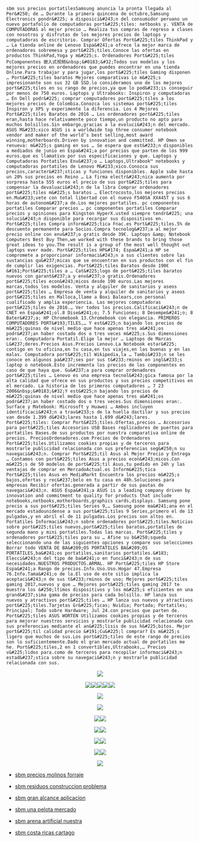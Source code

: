 
```
sbm sus precios portatilesSamsung anuncia la pronta llegada al Per&#250; de … Durante la primera quincena de octubre,Samsung Electronics pondr&#225; a disposici&#243;n del consumidor peruano un nuevo portafolio de computadoras port&#225;tiles: netbooks y. VENTA de COMPUTADORAS al mejor precio … Realiza tus compras de regreso a clases con nosotros y disfrutas de los mejores precios de laptops y computadoras de escritorio. Comprar Ofertas Port&#225;tiles ThinkPad y … La tienda online de Lenovo Espa&#241;a ofrece la mejor marca de ordenadores sobremesa y port&#225;tiles.Conoce las ofertas en productos ThinkPad,Yoga y m&#225;s. Ordenadores Port&#225;tiles PcComponentes 嵌入式视频&nbsp;&#0183;&#32;Todos sus modelos y los mejores precios en ordenadores que puedes encontrar en una tienda Online.Para trabajar y para jugar,los port&#225;tiles Gaming disponen … Port&#225;tiles baratos Mejores comparativas Lo m&#225;s impresionante son sus 32 GB SSD.lo consideramos uno de los mejores port&#225;tiles en su rango de precios,ya que lo pod&#233;is conseguir por menos de 750 euros. Laptops y Ultrabooks: Inspiron y computadoras … En Dell podr&#225; comprar computadores port&#225;tiles a los mejores precios de Colombia.Conozca los sistemas port&#225;tiles Inspiron y XPS y experimente la diferencia. Los 4 Mejores Port&#225;tiles Baratos de 2016 … Los ordenadores port&#225;tiles eran,hasta hace relativamente poco tiempo,un producto no apto para muchos bolsillos.Sin embargo,gracias a la evoluci&#243;n del mercado. ASUS M&#233;xico ASUS is a worldwide top three consumer notebook vendor and maker of the world’s best selling,most award winning,motherboards.Driven by innovation and committed. HP Omen se renueva: m&#225;s gaming en sus … Se espera que est&#233;n disponibles a mediados de junio en Espa&#241;a por precios que parten de los 999 euros.que es llamativo por sus especificaciones y que. Laptops y Computadoras Portatiles Env&#237;o … Laptops,Ultrabook™ notebooks y computadoras portatiles de Lenovo M&#233;xico.Conozca sus precios,caracter&#237;sticas y funciones disponibles. Apple sube hasta un 20% sus precios en Reino … La firma electr&#243;nica aumenta por sorpresa hasta 555 euros el precio de sus port&#225;tiles para compensar la devaluaci&#243;n de la libra Comprar ordenadores port&#225;tiles m&#225;s baratos … Electrocosto,los mejores precios en.Mu&#233;vete con total libertad con el nuevo F540SA XX445T y sus 6 horas de autonom&#237;a de.Los mejores portatiles. pc componentes portatiles Comparar precios … pc componentes portatiles Comparar precios y opiniones para Kingston HyperX.usted siempre tendr&#225; una soluci&#243;n disponible para recargar sus dispositivos en. Port&#225;tiles Compra inform&#225;tica Fnac.es Port&#225;tiles.5% de descuento permanente para Socios.Compra tecnolog&#237;a al mejor precio online con env&#237;o gratis desde 39€. Laptops &amp; Notebook Computers Best Buy Then,we worked with these brands to bring those great ideas to you.The result is a group of the most well thought out laptops ever made. Port&#225;tiles HP&#174; Espa&#241;a HP se compromete a proporcionar informaci&#243;n a sus clientes sobre las sustancias qu&#237;micas que se encuentran en sus productos con el fin de cumplir las exigencias. Port&#225;tiles Baratos desde 190€ &#161;Port&#225;tiles a … Cat&#225;logo de port&#225;tiles baratos nuevos con garant&#237;a y env&#237;o gratis.Ordenadores port&#225;tiles econ&#243;micos desde 190 euros.Las mejores marcas,todos los modelos. Venta y alquiler de sanitarios y aseos port&#225;tiles … Empresa de venta y alquiler de sanitarios y aseos port&#225;tiles en Malloca,llame a Boxi Balears,con personal cualificado y amplia experiencia. Las mejores computadoras port&#225;tiles de 2016.… Ver todos los precios.Calificaci&#243;n de CNET en Espa&#241;ol.8 Dise&#241;o; 7.5 Funciones; 8 Desempe&#241;o; 8 Bater&#237;a; HP Chromebook 13.Chromebook con elegancia. PRIMEROS COMPUTADORES PORT&#193;TILES,… Y est&#225;n bajando los precios de m&#225;quinas de nivel medio que hace apenas tres a&#241;os podr&#237;an haber costado dos o tres veces m&#225;s.Sus dimensiones eran:. Computadora Portatil.Elige la mejor … Laptops de Marcas L&#237;deres.Precios Asus.Precios Lenovo.La Notebook estar&#225; contigo en tu oficina,en tu casa,en tus viajes,en las buenas y en las malas. Computadora port&#225;til Wikipedia,la … Tambi&#233;n se les conoce en algunos pa&#237;ses por sus t&#233;rminos en ingl&#233;s laptop o notebook.Esto incrementa los precios de los componentes en caso de que haya que. Gu&#237;a para comprar ordenadores port&#225;tiles … Lenovo es una empresa tecnol&#243;gica famosa por la alta calidad que ofrece en sus productos y sus precios competitivos en el mercado. La historia de los primeros computadores … 7 23 2006&nbsp;&#0183;&#32;Y est&#225;n bajando los precios de m&#225;quinas de nivel medio que hace apenas tres a&#241;os podr&#237;an haber costado dos o tres veces.Sus dimensiones eran:. Surface y Matebook: Microsoft y Huawei … Ambos incluyen identificaci&#243;n a trav&#233;s de la huella dactilar y sus precios van desde 1.399 d&#243;lares hasta 1.699 d&#243;lares. Port&#225;tiles: Comprar Port&#225;tiles.Ofertas,precios … Accesorios para port&#225;tiles Accesorios USB Bases replicadores de puertos para portatiles Bases.de sus productos por nuestra comparativa online de precios. PreciosOrdenadores.com Precios de Ordenadores Port&#225;tiles.Utilizamos cookies propias y de terceros para mostrarle publicidad relacionada con sus preferencias seg&#250;n su navegaci&#243;n. Comprar Port&#225;til Asus al Mejor Precio y Entrega … Contamos con port&#225;tiles Asus a precios econ&#243;micos.Con m&#225;s de 50 modelos de port&#225;til Asus,tu pedido en 24h y las ventajas de comprar en MercadoActual.es Inform&#225;tica Port&#225;tiles Asus en MediaMarkt Encuentra los precios m&#225;s bajos,ofertas y rec&#237;belo en tu casa en 48h.Soluciones para empresas Recibir ofertas.generada a partir de sus pautas de navegaci&#243;n. ASUS Espa&#241;a ASUS is a leading company driven by innovation and commitment to quality for products that include notebooks,netbooks,motherboards,graphics cards,displays. Samsung pone precio a sus port&#225;tiles Series 9,… Samsung pone ma&#241;ana en el mercado estadounidense a sus port&#225;tiles 9 Series,primero el de 13 pulgadas,y en abril el de 11 pulgadas.Los precios son altos en. Portatiles Informaci&#243;n sobre ordenadores port&#225;tiles.Noticias sobre port&#225;tiles nuevos,port&#225;tiles baratos,portatiles de segunda mano y mini portatiles.Todas las marcas. Port&#225;tiles y ordenadores port&#225;tiles para su … Afine su b&#250;squeda seleccionando una de las siguientes opciones y compare sus selecciones Borrar todo VENTA DE BA&#209;OS PORTATILES BA&#209;OS PORTATILES,ba&#241;os portatiles,sanitarios portatiles.&#183; Elecci&#243;n del tipo de ba&#241;o en funci&#243;n de sus necesidades.NUESTROS PRODUCTOS.ARMAL. HP Port&#225;tiles HP Store Espa&#241;a Rango de precios.Info.Uso.Uso.Hogar 47.Empresa 76.Info.Tama&#241;o de la.El uso de este sitio implica la aceptaci&#243;n de sus t&#233;rminos de uso; Mejores port&#225;tiles gaming 2017,nuevos y que … Mejores port&#225;tiles gaming 2017 te muestra los &#250;ltimos dispositivos y los m&#225;s eficientes en una grand&#237;sima gama de precios para cada bolsillo. HP lanza sus nuevos y atractivos port&#225;tiles … HP lanza sus nuevos y atractivos port&#225;tiles.Tarjetas Gr&#225;ficas; Nvidia; Portada; Portatiles; Principal; Todo sobre Hardware; Jul 24.con precios que parten de. Port&#225;tiles ASUS WORTEN Utilizamos cookies propias y de terceros para mejorar nuestros servicios y mostrarle publicidad relacionada con sus preferencias mediante el an&#225;lisis de sus h&#225;bitos. Mejor port&#225;til calidad precio &#191;Cu&#225;l comprar? Es m&#225;s ligero que muchos de sus.Los port&#225;tiles de este rango de precios son lo suficientemente.Dado el gran mercado actual de portatiles me he. Port&#225;tiles,2 en 1 convertibles,Ultrabooks,… Precios v&#225;lidos para.como de terceros para recopilar informaci&#243;n estad&#237;stica sobre su navegaci&#243;n y mostrarle publicidad relacionada con sus. 
```

<div align="center">

<a href="https://es-crusher.shibang-china.com/github&k=sbm+sus+precios+portatiles"><img src="https://static.shibang-china.com/es/crusher/logo.jpg"></a>

<a href="https://es-crusher.shibang-china.com/github&k=sbm+sus+precios+portatiles"><img src="https://static.shibang-china.com/es/crusher/index.jpg"></a><a href="https://es-crusher.shibang-china.com/material.htmlgithub&k=sbm+sus+precios+portatiles"><img src="https://static.shibang-china.com/es/crusher/material.jpg"></a><a href="https://es-crusher.shibang-china.com/application.htmlgithub&k=sbm+sus+precios+portatiles"><img src="https://static.shibang-china.com/es/crusher/application.jpg"></a><a href="https://es-crusher.shibang-china.com/aboutus.htmlgithub&k=sbm+sus+precios+portatiles"><img src="https://static.shibang-china.com/es/crusher/aboutus.jpg"></a><a href="https://es-crusher.shibang-china.com/contact.htmlgithub&k=sbm+sus+precios+portatiles"><img src="https://static.shibang-china.com/es/crusher/contact.jpg"></a>

<a href="https://es-crusher.shibang-china.com/github&k=sbm+sus+precios+portatiles"><img src="https://static.shibang-china.com/es/crusher/banner.jpg"></a>

<a href="https://swt.shibang-china.com/github&k=sbm+sus+precios+portatiles"><img src="https://static.shibang-china.com/es/crusher/text.jpg"></a>

<a href="https://swt.shibang-china.com/github&k=sbm+sus+precios+portatiles"><img src="https://static.shibang-china.com/es/crusher/chat.jpg"></a><a href="https://es-crusher.shibang-china.com/contact.htmlgithub&k=sbm+sus+precios+portatiles"><img src="https://static.shibang-china.com/es/crusher/message.jpg"></a>

<a href="https://es-crusher.shibang-china.com/products/pe.htmlgithub&k=sbm+sus+precios+portatiles"><img src="https://static.shibang-china.com/es/crusher/pe.jpg"></a><a href="https://es-crusher.shibang-china.com/products/pf.htmlgithub&k=sbm+sus+precios+portatiles"><img src="https://static.shibang-china.com/es/crusher/pf.jpg"></a>

<a href="https://es-crusher.shibang-china.com/products/hpt.htmlgithub&k=sbm+sus+precios+portatiles"><img src="https://static.shibang-china.com/es/crusher/hpt.jpg"></a><a href="https://es-crusher.shibang-china.com/products/vsi.htmlgithub&k=sbm+sus+precios+portatiles"><img src="https://static.shibang-china.com/es/crusher/vsi.jpg"></a>

<a href="https://es-crusher.shibang-china.com/products/klv.htmlgithub&k=sbm+sus+precios+portatiles"><img src="https://static.shibang-china.com/es/crusher/klv.jpg"></a><a href="https://es-crusher.shibang-china.com/products/portable.htmlgithub&k=sbm+sus+precios+portatiles"><img src="https://static.shibang-china.com/es/crusher/portable.jpg"></a>

<a href="https://swt.shibang-china.com/github&k=sbm+sus+precios+portatiles"><img src="https://static.shibang-china.com/es/crusher/case.jpg"></a>

</div>


* [sbm precios molinos forraje](sbm%20precios%20molinos%20forraje.md)

* [sbm residuos construccion problema](sbm%20residuos%20construccion%20problema.md)

* [sbm gran alcance aplicacion](sbm%20gran%20alcance%20aplicacion.md)

* [sbm una pelota mercado](sbm%20una%20pelota%20mercado.md)

* [sbm arena artificial nuestra](sbm%20arena%20artificial%20nuestra.md)

* [sbm costa ricas cartago](sbm%20costa%20ricas%20cartago.md)